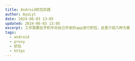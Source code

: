 ```yaml
---
title: Android抓包实践
author: AyuLyt
date: 2024-06-03 13:05
updated: 2024-06-03 13:05
excerpt: 工作需要在手机中对自己开发的app进行抓包，这里介绍几种方案
tags:
  - android
  - proxy
  - 抓包
  - https
---
```

